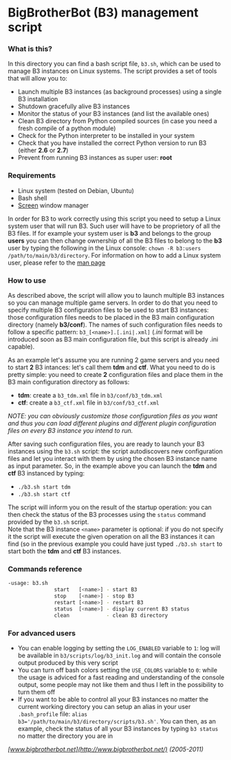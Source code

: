 BigBrotherBot (B3) management script
====================================

### What is this?

In this directory you can find a bash script file, `b3.sh`, which can be used to manage B3 instances on Linux systems. 
The script provides a set of tools that will allow you to:

* Launch multiple B3 instances (as background processes) using a single B3 installation
* Shutdown gracefully alive B3 instances
* Monitor the status of your B3 instances (and list the available ones)
* Clean B3 directory from Python compiled sources (in case you need a fresh compile of a python module)
* Check for the Python interpreter to be installed in your system
* Check that you have installed the correct Python version to run B3 (either **2.6** or **2.7**)
* Prevent from running B3 instances as super user: **root**

### Requirements

* Linux system (tested on Debian, Ubuntu)
* Bash shell
* [Screen](http://linux.die.net/man/1/screen) window manager

In order for B3 to work correctly using this script you need to setup a Linux system user that will run B3. Such user
will have to be proprietory of all the B3 files. If for example your system user is **b3** and belongs to the group **users** 
you can then change ownership of all the B3 files to belong to the **b3** user by typing the following in the Linux console: 
`chown -R b3:users /path/to/main/b3/directory`. For information on how to add a Linux system user, please refer to
the [man page](http://linux.die.net/man/8/useradd)

### How to use

As described above, the script will allow you to launch multiple B3 instances so you can manage multiple game servers.
In order to do that you need to specify multiple B3 configuration files to be used to start B3 instances: those 
configuration files needs to be placed in the B3 main configuration directory (namely **b3/conf**). The names of such
configuration files needs to follow a specific pattern: `b3_[<name>].[.ini|.xml]` (*.ini* format will be introduced soon 
as B3 main configuration file, but this script is already .ini capable).  

As an example let's assume you are running 2 game servers and you need to start **2** B3 intances: let's call them 
**tdm** and **ctf**. What you need to do is pretty simple: you need to create **2** configuration files and place them 
in the B3 main configuration directory as follows:

* **tdm**: create a `b3_tdm.xml` file in `b3/conf/b3_tdm.xml`
* **ctf**: create a `b3_ctf.xml` file in `b3/conf/b3_ctf.xml`

*NOTE: you can obviously customize those configuration files as you want and thus you can load different plugins and 
different plugin configuration files on every B3 instance you intend to run.*

After saving such configuration files, you are ready to launch your B3 instances using the `b3.sh` script:  the script 
autodiscovers new configuration files and let you interact with them by using the chosen B3 instance name as input parameter.
So, in the example above you can launch the **tdm** and **ctf** B3 instanced by typing:

* `./b3.sh start tdm`
* `./b3.sh start ctf`

The script will inform you on the result of the startup operation: you can then check the status of the B3 processes
using the `status` command provided by the `b3.sh` script.  
Note that the B3 instance `<name>` parameter is optional: if you do not specify it the script will execute the given 
operation on all the B3 instances it can find (so in the previous example you could have just typed `./b3.sh start` to 
start both the **tdm** and **ctf** B3 instances.

### Commands reference

```bash
-usage: b3.sh 
               start   [<name>] - start B3
               stop    [<name>] - stop B3
               restart [<name>] - restart B3
               status  [<name>] - display current B3 status
               clean            - clean B3 directory
```

### For advanced users

* You can enable logging by setting the `LOG_ENABLED` variable to `1`: log will be available in `b3/scripts/log/b3_init.log`
  and will contain the console output produced by this very script
* You can turn off bash colors setting the `USE_COLORS` variable to `0`: while the usage is adviced for a fast reading
  and understanding of the console output, some people may not like them and thus I left in the possibility to turn them off
* If you want to be able to control all your B3 instances no matter the current working directory you can setup an alias
  in your user `.bash_profile` file: `alias b3='/path/to/main/b3/directory/scripts/b3.sh'`. You can then, as an example,
  check the status of all your B3 instances by typing `b3 status` no matter the directory you are in

_[www.bigbrotherbot.net](http://www.bigbrotherbot.net/) (2005-2011)_
